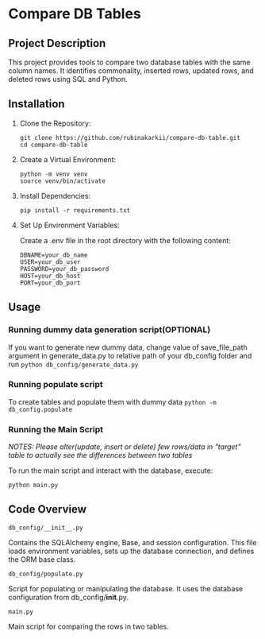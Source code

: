# Compare DB Tables
## Project Description
This project provides tools to compare two database tables with the same column names. It identifies commonality, inserted rows, updated rows, and deleted rows using SQL and Python.

## Installation
1. Clone the Repository:

    ```
    git clone https://github.com/rubinakarkii/compare-db-table.git
    cd compare-db-table
    ```

2. Create a Virtual Environment:

    ```
    python -m venv venv
    source venv/bin/activate  
    ```

3. Install Dependencies:

    `pip install -r requirements.txt`

4. Set Up Environment Variables:

    Create a .env file in the root directory with the following content:

    ```
    DBNAME=your_db_name
    USER=your_db_user
    PASSWORD=your_db_password
    HOST=your_db_host
    PORT=your_db_port
    ```

## Usage
### Running dummy data generation script(OPTIONAL)
If you want to generate new dummy data, change value of save_file_path argument in generate_data.py to relative path of your db_config folder and run 
`python db_config/generate_data.py`

### Running populate script 
To create tables and populate them with dummy data
`python -m db_config.populate`

### Running the Main Script

*NOTES: Please alter(update, insert or delete) few rows/data in "target" table to actually see the differences between two tables*

To run the main script and interact with the database, execute:

`python main.py`


## Code Overview
`db_config/__init__.py`

Contains the SQLAlchemy engine, Base, and session configuration. This file loads environment variables, sets up the database connection, and defines the ORM base class.

`db_config/populate.py`

Script for populating or manipulating the database. It uses the database configuration from db_config/__init__.py.

`main.py`

Main script for comparing the rows in two tables.
